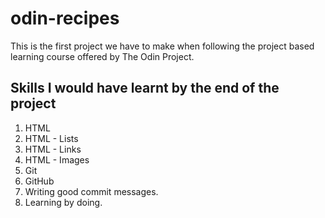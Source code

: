 # odin-recipes
This is the first project we have to make when following the project based learning course offered by The Odin Project.
## Skills I would have learnt by the end of the project
1. HTML
2. HTML - Lists
3. HTML - Links
4. HTML - Images
5. Git
6. GitHub
7. Writing good commit messages.
8. Learning by doing.